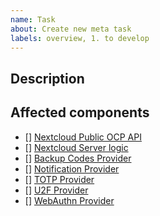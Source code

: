 ```yaml
---
name: Task
about: Create new meta task
labels: overview, 1. to develop
---
```


## Description

<!-- Describe the task -->

## Affected components

* [] [Nextcloud Public OCP API](https://github.com/nextcloud/server/tree/master/lib/public/Authentication/TwoFactorAuth)
* [] [Nextcloud Server logic](https://github.com/nextcloud/server/tree/master/lib/private/Authentication/TwoFactorAuth)
* [] [Backup Codes Provider](https://github.com/nextcloud/server/tree/master/apps/twofactor_backupcodes)
* [] [Notification Provider](https://github.com/nextcloud/twofactor_nextcloud_notification)
* [] [TOTP Provider](https://github.com/nextcloud/twofactor_totp)
* [] [U2F Provider](https://github.com/nextcloud/twofactor_u2f)
* [] [WebAuthn Provider](https://github.com/nextcloud/twofactor_webauthn)
